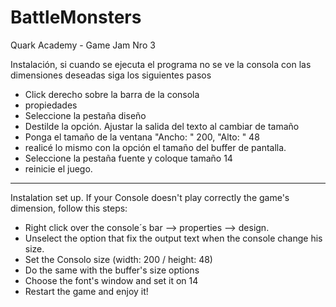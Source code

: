 # BattleMonsters
Quark Academy - Game Jam Nro 3

Instalación, si cuando se ejecuta el programa no se ve la consola con las dimensiones deseadas siga los siguientes pasos
* Click derecho sobre la barra de la consola
* propiedades
* Seleccione la pestaña diseño
* Destilde la opción. Ajustar la salida del texto al cambiar de tamaño 
* Ponga el tamaño de la ventana "Ancho: " 200, "Alto: " 48
* realicé lo mismo con la opción el tamaño del buffer de pantalla.
* Seleccione la pestaña fuente y coloque tamaño 14
* reinicie el juego.

------------------------------------------------------------------------------------------------------------------------

Instalation set up. If your Console doesn't play correctly the game's dimension, follow this steps:
* Right click over the console´s bar --> properties --> design.
* Unselect the option that fix the output text when the console change his size.
* Set the Consolo size (width: 200 / height: 48)
* Do the same with the buffer's size options
* Choose the font's window and set it on 14
* Restart the game and enjoy it!
